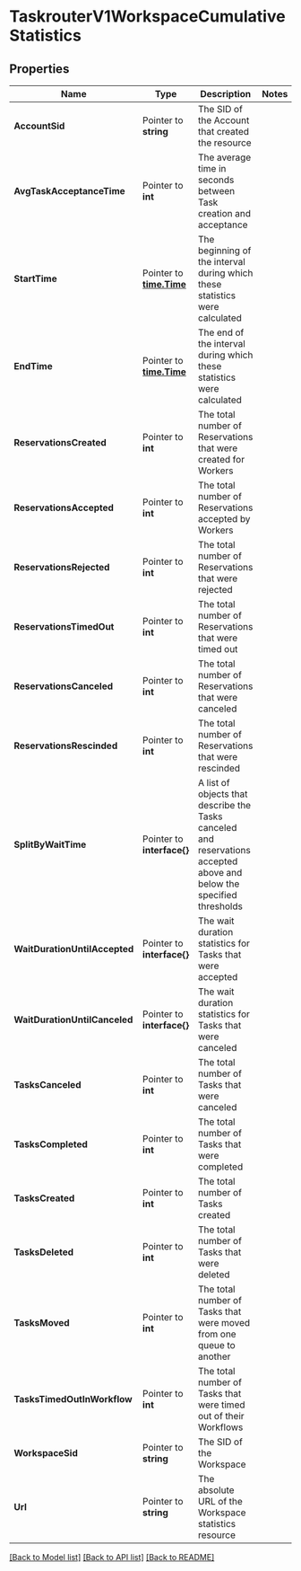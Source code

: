 # TaskrouterV1WorkspaceCumulativeStatistics

## Properties

Name | Type | Description | Notes
------------ | ------------- | ------------- | -------------
**AccountSid** | Pointer to **string** | The SID of the Account that created the resource |
**AvgTaskAcceptanceTime** | Pointer to **int** | The average time in seconds between Task creation and acceptance |
**StartTime** | Pointer to [**time.Time**](time.Time.md) | The beginning of the interval during which these statistics were calculated |
**EndTime** | Pointer to [**time.Time**](time.Time.md) | The end of the interval during which these statistics were calculated |
**ReservationsCreated** | Pointer to **int** | The total number of Reservations that were created for Workers |
**ReservationsAccepted** | Pointer to **int** | The total number of Reservations accepted by Workers |
**ReservationsRejected** | Pointer to **int** | The total number of Reservations that were rejected |
**ReservationsTimedOut** | Pointer to **int** | The total number of Reservations that were timed out |
**ReservationsCanceled** | Pointer to **int** | The total number of Reservations that were canceled |
**ReservationsRescinded** | Pointer to **int** | The total number of Reservations that were rescinded |
**SplitByWaitTime** | Pointer to **interface{}** | A list of objects that describe the Tasks canceled and reservations accepted above and below the specified thresholds |
**WaitDurationUntilAccepted** | Pointer to **interface{}** | The wait duration statistics for Tasks that were accepted |
**WaitDurationUntilCanceled** | Pointer to **interface{}** | The wait duration statistics for Tasks that were canceled |
**TasksCanceled** | Pointer to **int** | The total number of Tasks that were canceled |
**TasksCompleted** | Pointer to **int** | The total number of Tasks that were completed |
**TasksCreated** | Pointer to **int** | The total number of Tasks created |
**TasksDeleted** | Pointer to **int** | The total number of Tasks that were deleted |
**TasksMoved** | Pointer to **int** | The total number of Tasks that were moved from one queue to another |
**TasksTimedOutInWorkflow** | Pointer to **int** | The total number of Tasks that were timed out of their Workflows |
**WorkspaceSid** | Pointer to **string** | The SID of the Workspace |
**Url** | Pointer to **string** | The absolute URL of the Workspace statistics resource |

[[Back to Model list]](../README.md#documentation-for-models) [[Back to API list]](../README.md#documentation-for-api-endpoints) [[Back to README]](../README.md)


